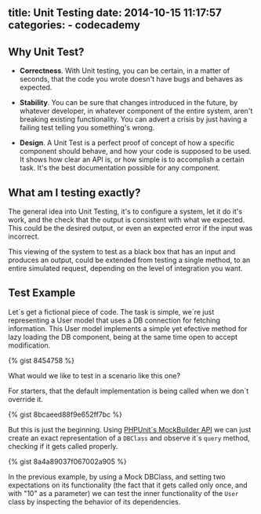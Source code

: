 title: Unit Testing
date: 2014-10-15 11:17:57
categories:
    - codecademy
---
## Why Unit Test?

* **Correctness**.
  With Unit testing, you can be certain, in a matter of seconds, that the code you wrote doesn't have bugs and behaves as expected.

* **Stability**.
  You can be sure that changes introduced in the future, by whatever developer, in whatever component of the entire system, aren't breaking existing functionality. You can advert a crisis by just having a failing test telling you something's wrong.

* **Design**.
  A Unit Test is a perfect proof of concept of how a specific component should behave, and how your code is supposed to be used. It shows how clear an API is, or how simple is to accomplish a certain task. It's the best documentation possible for any component.

## What am I testing exactly?

The general idea into Unit Testing, it's to configure a system, let it do it's work, and the check that the output is consistent with what we expected. This could be the desired output, or even an expected error if the input was incorrect. 

This viewing of the system to test as a black box that has an input and produces an output, could be extended from testing a single method, to an entire simulated request, depending on the level of integration you want.

## Test Example

Let´s get a fictional piece of code. The task is simple, we´re just representing a User model that uses a DB connection for fetching information. This User model implements a simple yet efective method for lazy loading the DB component, being at the same time open to accept modification.

{% gist 8454758 %}

What would we like to test in a scenario like this one? 

For starters, that the default implementation is being called when we don´t override it.

{% gist 8bcaeed88f9e652ff7bc %}

But this is just the beginning. Using [PHPUnit´s MockBuilder API](https://phpunit.de/manual/current/en/test-doubles.html) we can just create an exact representation of a `DBClass` and observe it´s `query` method, checking if it gets called properly. 

{% gist 8a4a89037f067002a905 %}

In the previous example, by using a Mock DBClass, and setting two expectations on its functionality (the fact that it gets called only once, and with "10" as a parameter) we can test the inner functionality of the `User` class by inspecting the behavior of its dependencies.



